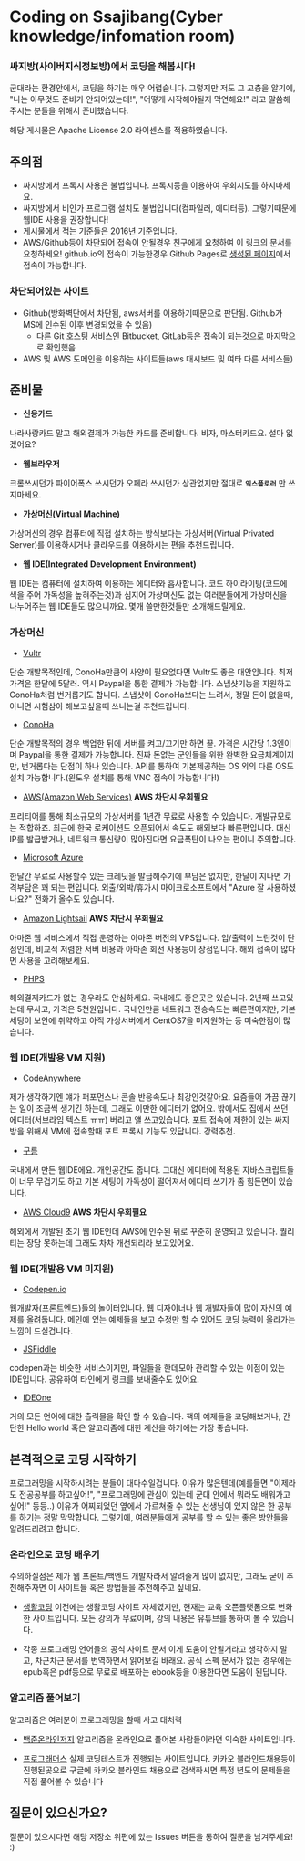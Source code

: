 # Coding on Ssajibang(Cyber knowledge/infomation room)
### 싸지방(사이버지식정보방)에서 코딩을 해봅시다!
군대라는 환경안에서, 코딩을 하기는 매우 어렵습니다. 그렇지만 저도 그 고충을 알기에, "나는 아무것도 준비가 안되어있는데!", "어떻게 시작해야될지 막연해요!" 라고 말씀해주시는 분들을 위해서 준비했습니다.

해당 게시물은 Apache License 2.0 라이센스를 적용하였습니다.

## 주의점
- 싸지방에서 프록시 사용은 불법입니다. 프록시등을 이용하여 우회시도를 하지마세요.
- 싸지방에서 비인가 프로그램 설치도 불법입니다(컴파일러, 에디터등). 그렇기때문에 웹IDE 사용을 권장합니다!
- 게시물에서 적는 기준들은 2016년 기준입니다.
- AWS/Github등이 차단되어 접속이 안될경우 친구에게 요청하여 이 링크의 문서를 요청하세요! github.io의 접속이 가능한경우 Github Pages로 [생성된 페이지](https://makekr.github.io/coding-on-ssajibang)에서 접속이 가능합니다.

### 차단되어있는 사이트
- Github(방화벽단에서 차단됨, aws서버를 이용하기때문으로 판단됨. Github가 MS에 인수된 이후 변경되었을 수 있음)
  - 다른 Git 호스팅 서비스인 Bitbucket, GitLab등은 접속이 되는것으로 마지막으로 확인했음
- AWS 및 AWS 도메인을 이용하는 사이트들(aws 대시보드 및 여타 다른 서비스들)

## 준비물
- **신용카드**

나라사랑카드 말고 해외결제가 가능한 카드를 준비합니다. 비자, 마스터카드요. 설마 없겠어요?

- **웹브라우저**

크롬쓰시던가 파이어폭스 쓰시던가 오페라 쓰시던가 상관없지만 절대로 **`익스플로러`** 만 쓰지마세요.

- **가상머신(Virtual Machine)**

가상머신의 경우 컴퓨터에 직접 설치하는 방식보다는 가상서버(Virtual Privated Server)를 이용하시거나 클라우드를 이용하시는 편을 추천드립니다.

- **웹 IDE(Integrated Development Environment)**

웹 IDE는 컴퓨터에 설치하여 이용하는 에디터와 흡사합니다. 코드 하이라이팅(코드에 색을 주어 가독성을 높혀주는것)과 심지어 가상머신도 없는 여러분들에게 가상머신을 나누어주는 웹 IDE들도 많으니까요. 몇개 쓸만한것들만 소개해드릴게요.

### 가상머신
- [Vultr](http://www.vultr.com/?ref=6897456)

단순 개발목적인데, ConoHa만큼의 사양이 필요없다면 Vultr도 좋은 대안입니다. 최저가격은 한달에 5달러. 역시 Paypal을 통한 결제가 가능합니다.
스냅샷기능을 지원하고 ConoHa처럼 번거롭기도 합니다. 스냅샷이 ConoHa보다는 느려서, 정말 돈이 없을때, 아니면 시험삼아 해보고싶을때 쓰니는걸 추천드립니다.

- [ConoHa](https://www.conoha.jp/referral/?token=2fc6Jpt7YbXOxmNAWjmJ_gUJK0GsPoV2xhSnh7_aOIG.3MaBN48-7GU)

단순 개발목적의 경우 백업한 뒤에 서버를 켜고/끄기만 하면 끝. 가격은 시간당 1.3엔이며 Paypal을 통한 결제가 가능합니다.
진짜 돈없는 군인들을 위한 완벽한 요금체계이지만, 번거롭다는 단점이 하나 있습니다.
API를 통하여 기본제공하는 OS 외의 다른 OS도 설치 가능합니다.(윈도우 설치를 통해 VNC 접속이 가능합니다!)

- [AWS(Amazon Web Services)](https://aws.amazon.com/ko/) **AWS 차단시 우회필요**

프리티어를 통해 최소규모의 가상서버를 1년간 무료로 사용할 수 있습니다. 개발규모로는 적합하죠.
최근에 한국 로케이션도 오픈되어서 속도도 해외보다 빠른편입니다.
대신 IP를 발급받거나, 네트워크 통신량이 많아진다면 요금폭탄이 나오는 편이니 주의합니다.

- [Microsoft Azure](https://azure.microsoft.com/ko-kr/)

한달간 무료로 사용할수 있는 크레딧을 발급해주기에 부담은 없지만, 한달이 지나면 가격부담은 꽤 되는 편입니다.
외출/외박/휴가시 마이크로소프트에서 "Azure 잘 사용하셨나요?" 전화가 올수도 있습니다.

- [Amazon Lightsail](https://aws.amazon.com/ko/lightsail/) **AWS 차단시 우회필요**

아마존 웹 서비스에서 직접 운영하는 아마존 버전의 VPS입니다. 입/출력이 느린것이 단점인데, 비교적 저렴한 서버 비용과 아마존 회선 사용등이 장점입니다. 해외 접속이 많다면 사용을 고려해보세요.

- [PHPS](http://phps.kr/)

해외결제카드가 없는 경우라도 안심하세요. 국내에도 좋은곳은 있습니다. 2년째 쓰고있는데 무사고, 가격은 5천원입니다.
국내인만큼 네트워크 전송속도는 빠른편이지만, 기본 세팅이 보안에 취약하고 아직 가상서버에서 CentOS7을 미지원하는 등 미숙한점이 많습니다.


### 웹 IDE(개발용 VM 지원)
- [CodeAnywhere](http://codeanywhere.com)

제가 생각하기엔 얘가 퍼포먼스나 콘솔 반응속도나 최강인것같아요. 요즘들어 가끔 끊기는 일이 조금씩 생기긴 하는데, 그래도 이만한 에디터가 없어요. 밖에서도 집에서 쓰던 에디터(서브라임 텍스트 ㅠㅠ) 버리고 얠 쓰고있습니다. 포트 접속에 제한이 있는 싸지방을 위해서 VM에 접속할때 포트 프록시 기능도 있답니다. 강력추천.

- [구름](http://goorm.io)

국내에서 만든 웹IDE에요. 개인공간도 줍니다. 그대신 에디터에 적용된 자바스크립트들이 너무 무겁기도 하고 기본 세팅이 가독성이 떨어져서 에디터 쓰기가 좀 힘든면이 있습니다.

- [AWS Cloud9](https://aws.amazon.com/ko/cloud9/) **AWS 차단시 우회필요**

해외에서 개발된 초기 웹 IDE인데 AWS에 인수된 뒤로 꾸준히 운영되고 있습니다. 퀄리티는 장담 못하는데 그래도 차차 개선되리라 보고있어요.


### 웹 IDE(개발용 VM 미지원)
- [Codepen.io](https://codepen.io)

웹개발자(프론트엔드)들의 놀이터입니다. 웹 디자이너나 웹 개발자들이 많이 자신의 예제를 올려둡니다. 메인에 있는 예제들을 보고 수정만 할 수 있어도 코딩 능력이 올라가는 느낌이 드실겁니다.

- [JSFiddle](https://jsfiddle.net/)

codepen과는 비슷한 서비스이지만, 파일들을 한데모아 관리할 수 있는 이점이 있는 IDE입니다. 공유하여 타인에게 링크를 보내줄수도 있어요.

- [IDEOne](https://ideone.com/)

거의 모든 언어에 대한 출력물을 확인 할 수 있습니다. 책의 예제들을 코딩해보거나, 간단한 Hello world 혹은 알고리즘에 대한 계산을 하기에는 가장 좋습니다.

## 본격적으로 코딩 시작하기

프로그래밍을 시작하시려는 분들이 대다수일겁니다. 이유가 많은텐데(예를들면 "이제라도 전공공부를 하고싶어!", "프로그래밍에 관심이 있는데 군대 안에서 뭐라도 배워가고싶어!" 등등..) 이유가 어찌되었던 옆에서 가르쳐줄 수 있는 선생님이 있지 않은 한 공부를 하기는 정말 막막합니다. 그렇기에, 여러분들에게 공부를 할 수 있는 좋은 방안들을 알려드리려고 합니다.

### 온라인으로 코딩 배우기

주의하실점은 제가 웹 프론트/백엔드 개발자라서 알려줄게 많이 없지만, 그래도 굳이 추천해주자면 이 사이트들 혹은 방법들을 추천해주고 싶네요.

- [생활코딩](https://opentutorials.org/course/1)
이전에는 생활코딩 사이트 자체였지만, 현재는 교육 오픈플랫폼으로 변화한 사이트입니다. 모든 강의가 무료이며, 강의 내용은 유튜브를 통하여 볼 수 있습니다.

- 각종 프로그래밍 언어들의 공식 사이트 문서
이게 도움이 안될거라고 생각하지 말고, 차근차근 문서를 번역하면서 읽어보길 바래요. 공식 스펙 문서가 없는 경우에는 epub혹은 pdf등으로 무료로 배포하는 ebook등을 이용한다면 도움이 된답니다.

### 알고리즘 풀어보기

알고리즘은 여러분이 프로그래밍을 할때 사고 대처력

- [백준온라인저지](https://www.acmicpc.net/)
알고리즘을 온라인으로 풀어본 사람들이라면 익숙한 사이트입니다.

- [프로그래머스](https://programmers.co.kr/)
실제 코딩테스트가 진행되는 사이트입니다. 카카오 블라인드채용등이 진행된곳으로 구글에 카카오 블라인드 채용으로 검색하시면 특정 년도의 문제들을 직접 풀어볼 수 있습니다

## 질문이 있으신가요?
질문이 있으시다면 해당 저장소 위편에 있는 Issues 버튼을 통하여 질문을 남겨주세요! :)
